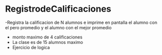 # RegistrodeCalificaciones
-Registra la calificacion de N alumnos e imprime en pantalla el alumno con el pero promedio y el alumno con el mejor promedio
- monto maximo de 4 calificaciones
- La clase es de 15 alumnos maximo
- Ejercicio de logica
